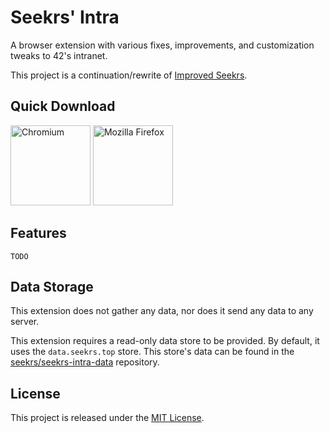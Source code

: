 # Seekrs' Intra

A browser extension with various fixes, improvements, and customization tweaks to 42's intranet.

This project is a continuation/rewrite of [Improved Seekrs](https://github.com/seekrs/improved-seekrs).

## Quick Download

[<img src="https://upload.wikimedia.org/wikipedia/commons/thumb/2/28/Chromium_Logo.svg/512px-Chromium_Logo.svg.png" width="128" alt="Chromium" title="Download for Chromium-based Browsers">](#TODO)
[<img src="https://www.mozilla.org/media/img/structured-data/logo-firefox-browser.fbc7ffbb50fd.png" width="128" alt="Mozilla Firefox" title="Download for Mozilla Firefox">](https://github.com/seekrs/seekrs-intra/releases/latest/download/firefox.xpi)

## Features

`TODO`

## Data Storage

This extension does not gather any data, nor does it send any data to any server.

This extension requires a read-only data store to be provided. By default, it uses the `data.seekrs.top` store. This store's data can be found in the [seekrs/seekrs-intra-data](https://github.com/seekrs/seekrs-intra-data) repository.

## License

This project is released under the [MIT License](./LICENSE).
